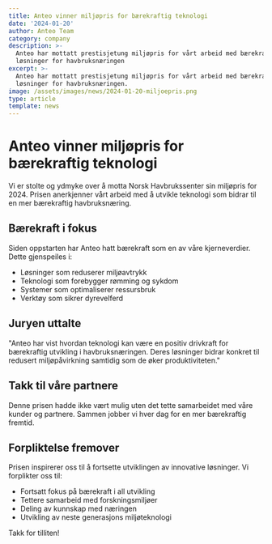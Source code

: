 ```yaml
---
title: Anteo vinner miljøpris for bærekraftig teknologi
date: '2024-01-20'
author: Anteo Team
category: company
description: >-
  Anteo har mottatt prestisjetung miljøpris for vårt arbeid med bærekraftige
  løsninger for havbruksnæringen
excerpt: >-
  Anteo har mottatt prestisjetung miljøpris for vårt arbeid med bærekraftige
  løsninger for havbruksnæringen.
image: /assets/images/news/2024-01-20-miljoepris.png
type: article
template: news
---
```

# Anteo vinner miljøpris for bærekraftig teknologi

Vi er stolte og ydmyke over å motta Norsk Havbrukssenter sin miljøpris for 2024. Prisen anerkjenner vårt arbeid med å utvikle teknologi som bidrar til en mer bærekraftig havbruksnæring.

## Bærekraft i fokus

Siden oppstarten har Anteo hatt bærekraft som en av våre kjerneverdier. Dette gjenspeiles i:

- Løsninger som reduserer miljøavtrykk
- Teknologi som forebygger rømming og sykdom
- Systemer som optimaliserer ressursbruk
- Verktøy som sikrer dyrevelferd

## Juryen uttalte

"Anteo har vist hvordan teknologi kan være en positiv drivkraft for bærekraftig utvikling i havbruksnæringen. Deres løsninger bidrar konkret til redusert miljøpåvirkning samtidig som de øker produktiviteten."

## Takk til våre partnere

Denne prisen hadde ikke vært mulig uten det tette samarbeidet med våre kunder og partnere. Sammen jobber vi hver dag for en mer bærekraftig fremtid.

## Forpliktelse fremover

Prisen inspirerer oss til å fortsette utviklingen av innovative løsninger. Vi forplikter oss til:

- Fortsatt fokus på bærekraft i all utvikling
- Tettere samarbeid med forskningsmiljøer
- Deling av kunnskap med næringen
- Utvikling av neste generasjons miljøteknologi

Takk for tilliten!
